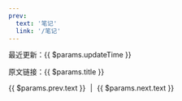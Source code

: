 ```yaml
---
prev:
  text: '笔记'
  link: '/笔记'
---
```


<script setup lang="ts">
import { useData } from 'vitepress';
import { onMounted } from 'vue';
const { params } = useData();
onMounted(() => {
document.title = params.value.title;
})
</script>

<!-- @content -->

最近更新：{{ $params.updateTime }}

原文链接：<a target="_blank" :href="$params.sourceUrl">{{ $params.title }}</a>

<span>
<a class="prev" v-if="$params.prev" :href="$params.prev.link">{{ $params.prev.text }}</a>
<span v-if="$params.prev && $params.next" style="margin: 0 5px">|</span>
<a v-if="$params.next" :href="$params.next.link">{{ $params.next.text }}</a>
</span>
